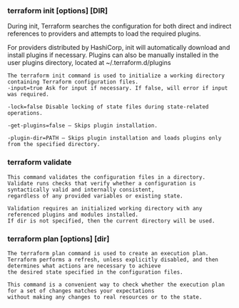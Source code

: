 ### terraform init [options] [DIR]
During init, Terraform searches the configuration for both direct and indirect references to providers and 
attempts to load the required plugins.

For providers distributed by HashiCorp, init will automatically download and install plugins if necessary. 
Plugins can also be manually installed in the user plugins directory, located at ~/.terraform.d/plugins

```text
The terraform init command is used to initialize a working directory containing Terraform configuration files.
-input=true Ask for input if necessary. If false, will error if input was required.

-lock=false Disable locking of state files during state-related operations.

-get-plugins=false — Skips plugin installation.

-plugin-dir=PATH — Skips plugin installation and loads plugins only from the specified directory. 

```

### terraform validate
```text
This command validates the configuration files in a directory.
Validate runs checks that verify whether a configuration is syntactically valid and internally consistent, 
regardless of any provided variables or existing state.

Validation requires an initialized working directory with any referenced plugins and modules installed.
If dir is not specified, then the current directory will be used.

```

### terraform plan [options] [dir]
```text
The terraform plan command is used to create an execution plan. 
Terraform performs a refresh, unless explicitly disabled, and then determines what actions are necessary to achieve 
the desired state specified in the configuration files.

This command is a convenient way to check whether the execution plan for a set of changes matches your expectations 
without making any changes to real resources or to the state.
```
